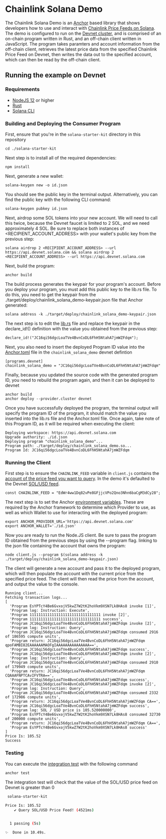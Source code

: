 # Chainlink Solana Demo
The Chainlink Solana Demo is an [Anchor](https://project-serum.github.io/anchor/getting-started/introduction.html) based library that shows developers how to use and interact with [Chainlink Price Feeds on Solana](https://docs.chain.link/solana/). The demo is configured to run on the [Devnet cluster](https://docs.solana.com/clusters#devnet), and is comprised of an on-chain program written in Rust, and an off-chain client written in JavaScript. The program takes paramters and account information from the off-chain client, retrieves the latest price data from the specified Chainlink Price Feed on Devnet, then writes the data out to the specified account, which can then be read by the off-chain client.

## Running the example on Devnet

### Requirements
- [NodeJS 12](https://nodejs.org/en/download/) or higher
- [Rust](https://www.rust-lang.org/tools/install)
- [Solana CLI](https://github.com/solana-labs/solana/releases)

### Building and Deploying the Consumer Program

First, ensure that you're in the `solana-starter-kit` directory in this repository
```
cd ./solana-starter-kit
```

Next step is to install all of the required dependencies:
```
npm install
```


Next, generate a new wallet:
```
solana-keygen new -o id.json
```

You should see the public key in the terminal output. Alternatively, you can find the public key  with the following CLI command:

```
solana-keygen pubkey id.json
```

Next, airdrop some SOL tokens into your new account. We will need to call this twice, because the Devnet faucet is limited to 2 SOL, and we need approximately 4 SOL. Be sure to replace both instances of <RECIPIENT_ACCOUNT_ADDRESS> with your wallet's public key from the previous step:
```
solana airdrop 2 <RECIPIENT_ACCOUNT_ADDRESS> --url https://api.devnet.solana.com && solana airdrop 2 <RECIPIENT_ACCOUNT_ADDRESS> --url https://api.devnet.solana.com
```

Next, build the program:

```
anchor build
```

The build process generates the keypair for your program's account. Before you deploy your program, you must add this public key to the lib.rs file. To do this, you need to get the keypair from the ./target/deploy/chainlink_solana_demo-keypair.json file that Anchor generated:

```
solana address -k ./target/deploy/chainlink_solana_demo-keypair.json
```

The next step is to edit the [lib.rs](./programs/chainlink_solana_demo/src/lib.rs) file and replace the keypair in the declare_id!() definition with the value you obtained from the previous step:

```
declare_id!("JC16qi56dgcLoaTVe4BvnCoDL6FhH5NtahA7jmWZFdqm");
```

Next, you also need to insert the deployed Program ID value into the [Anchor.toml](./Anchor.toml) file in the `chainlink_solana_demo` devnet defintion

```
[programs.devnet]
chainlink_solana_demo = "JC16qi56dgcLoaTVe4BvnCoDL6FhH5NtahA7jmWZFdqm"
```

Finally, because you updated the source code with the generated program ID, you need to rebuild the program again, and then it can be deployed to devnet

```
anchor build
anchor deploy --provider.cluster devnet
```

Once you have successfully deployed the program, the terminal output will specify the program ID of the program, it should match the value you inserted into the lib.rs file and the Anchor.toml file. Once again, take note of this Program ID, as it will be required when executing the client:

```
Deploying workspace: https://api.devnet.solana.com
Upgrade authority: ./id.json
Deploying program "chainlink_solana_demo"...
Program path: ./target/deploy/chainlink_solana_demo.so...
Program Id: JC16qi56dgcLoaTVe4BvnCoDL6FhH5NtahA7jmWZFdqm
```

### Running the Client
First step is to ensure the `CHAINLINK_FEED` variable in `client.js` contains the [account of the price feed you want to query](https://docs.chain.link/docs/solana/data-feeds-solana/). In the demo it's defaulted to the Devnet [SOL/USD feed](https://solscan.io/account/EdWr4ww1Dq82vPe8GFjjcVPo2Qno3Nhn6baCgM3dCy28?cluster=devnet).

```
const CHAINLINK_FEED = "EdWr4ww1Dq82vPe8GFjjcVPo2Qno3Nhn6baCgM3dCy28";
```

The next step is to set the Anchor [environment variables](https://www.twilio.com/blog/2017/01/how-to-set-environment-variables.html). These are required by the Anchor framework to determine which Provider to use, as well as which Wallet to use for interacting with the deployed program:
```
export ANCHOR_PROVIDER_URL='https://api.devnet.solana.com'
export ANCHOR_WALLET='./id.json'
```

Now you are ready to run the Node.JS client. Be sure to pass the program ID obtained from the previous steps by using the --program flag. linking to the json file containing the account that owns the program:

```
node client.js --program $(solana address -k ./target/deploy/chainlink_solana_demo-keypair.json)
```

The client will generate a new account and pass it to the deployed program, which will then populate the account with the current price from the specified price feed. The client will then read the price from the account, and output the value to the console.
```
Running client...
Fetching transaction logs...
[
  'Program EsYPTcY4Be6GvxojV5kwZ7W2tK2hoVkm9XSN7Lk8HAs8 invoke [1]',
  'Program log: Instruction: Execute',
  'Program 11111111111111111111111111111111 invoke [2]',
  'Program 11111111111111111111111111111111 success',
  'Program JC16qi56dgcLoaTVe4BvnCoDL6FhH5NtahA7jmWZFdqm invoke [2]',
  'Program log: Instruction: Query',
  'Program JC16qi56dgcLoaTVe4BvnCoDL6FhH5NtahA7jmWZFdqm consumed 2916 of 186595 compute units',
  'Program return: JC16qi56dgcLoaTVe4BvnCoDL6FhH5NtahA7jmWZFdqm qpoFAMBI82EAAAAAAMAOFgIAAAAAAAAAAAAAAA==',
  'Program JC16qi56dgcLoaTVe4BvnCoDL6FhH5NtahA7jmWZFdqm success',
  'Program JC16qi56dgcLoaTVe4BvnCoDL6FhH5NtahA7jmWZFdqm invoke [2]',
  'Program log: Instruction: Query',
  'Program JC16qi56dgcLoaTVe4BvnCoDL6FhH5NtahA7jmWZFdqm consumed 2910 of 179949 compute units',
  'Program return: JC16qi56dgcLoaTVe4BvnCoDL6FhH5NtahA7jmWZFdqm CQAAAFNPTCAvIFVTRA==',
  'Program JC16qi56dgcLoaTVe4BvnCoDL6FhH5NtahA7jmWZFdqm success',
  'Program JC16qi56dgcLoaTVe4BvnCoDL6FhH5NtahA7jmWZFdqm invoke [2]',
  'Program log: Instruction: Query',
  'Program JC16qi56dgcLoaTVe4BvnCoDL6FhH5NtahA7jmWZFdqm consumed 2332 of 172986 compute units',
  'Program return: JC16qi56dgcLoaTVe4BvnCoDL6FhH5NtahA7jmWZFdqm CA==',
  'Program JC16qi56dgcLoaTVe4BvnCoDL6FhH5NtahA7jmWZFdqm success',
  'Program log: SOL / USD price is 105.520000000',
  'Program EsYPTcY4Be6GvxojV5kwZ7W2tK2hoVkm9XSN7Lk8HAs8 consumed 32730 of 200000 compute units',
  'Program return: JC16qi56dgcLoaTVe4BvnCoDL6FhH5NtahA7jmWZFdqm CA==',
  'Program EsYPTcY4Be6GvxojV5kwZ7W2tK2hoVkm9XSN7Lk8HAs8 success'
]
Price Is: 105.52
Success
```

### Testing
You can execute the [integration test](./tests/chainlink-solana-demo-int-test.ts) with the following command

```bash
anchor test
```
The integration test will check that the value of the SOL/USD price feed on Devnet is greater than 0

```bash
 solana-starter-kit

Price Is: 105.52
    ✔ Query SOL/USD Price Feed! (4521ms)


  1 passing (5s)

✨  Done in 10.49s.
```
